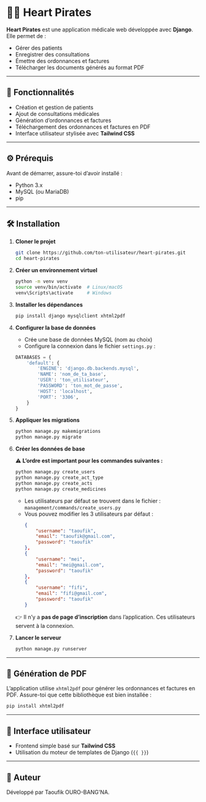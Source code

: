 
# 🏴‍☠️ Heart Pirates

**Heart Pirates** est une application médicale web développée avec **Django**. Elle permet de :
- Gérer des patients
- Enregistrer des consultations
- Émettre des ordonnances et factures
- Télécharger les documents générés au format PDF

---

## 🚀 Fonctionnalités

- Création et gestion de patients
- Ajout de consultations médicales
- Génération d’ordonnances et factures
- Téléchargement des ordonnances et factures en PDF
- Interface utilisateur stylisée avec **Tailwind CSS**

---

## ⚙️ Prérequis

Avant de démarrer, assure-toi d’avoir installé :

- Python 3.x
- MySQL (ou MariaDB)
- pip

---

## 🛠️ Installation

1. **Cloner le projet**
   ```bash
   git clone https://github.com/ton-utilisateur/heart-pirates.git
   cd heart-pirates
   ```

2. **Créer un environnement virtuel**
   ```bash
   python -m venv venv
   source venv/bin/activate  # Linux/macOS
   venv\Scripts\activate     # Windows
   ```

3. **Installer les dépendances**

   ```bash
   pip install django mysqlclient xhtml2pdf
   ```

4. **Configurer la base de données**

   - Crée une base de données MySQL (nom au choix)
   - Configure la connexion dans le fichier `settings.py` :

   ```python
   DATABASES = {
       'default': {
           'ENGINE': 'django.db.backends.mysql',
           'NAME': 'nom_de_ta_base',
           'USER': 'ton_utilisateur',
           'PASSWORD': 'ton_mot_de_passe',
           'HOST': 'localhost',
           'PORT': '3306',
       }
   }
   ```

5. **Appliquer les migrations**
   ```bash
   python manage.py makemigrations
   python manage.py migrate
   ```

6. **Créer les données de base**

   ⚠️ **L’ordre est important pour les commandes suivantes :**

   ```bash
   python manage.py create_users
   python manage.py create_act_type
   python manage.py create_acts
   python manage.py create_medicines
   ```

   - Les utilisateurs par défaut se trouvent dans le fichier :
     `management/commands/create_users.py`
   - Vous pouvez modifier les 3 utilisateurs par défaut :
     ```json
     {
         "username": "taoufik",
         "email": "taoufik@gmail.com",
         "password": "taoufik"
     },
     {
         "username": "mei",
         "email": "mei@gmail.com",
         "password": "taoufik"
     },
     {
         "username": "fifi",
         "email": "fifi@gmail.com",
         "password": "taoufik"
     }
     ```

   👉 Il n’y a **pas de page d’inscription** dans l’application. Ces utilisateurs servent à la connexion.

7. **Lancer le serveur**
   ```bash
   python manage.py runserver
   ```

---

## 📄 Génération de PDF

L’application utilise `xhtml2pdf` pour générer les ordonnances et factures en PDF. Assure-toi que cette bibliothèque est bien installée :

```bash
pip install xhtml2pdf
```

---

## 🎨 Interface utilisateur

- Frontend simple basé sur **Tailwind CSS**
- Utilisation du moteur de templates de Django (`{{ }}`)

---

## 👤 Auteur

Développé par Taoufik OURO-BANG'NA.

